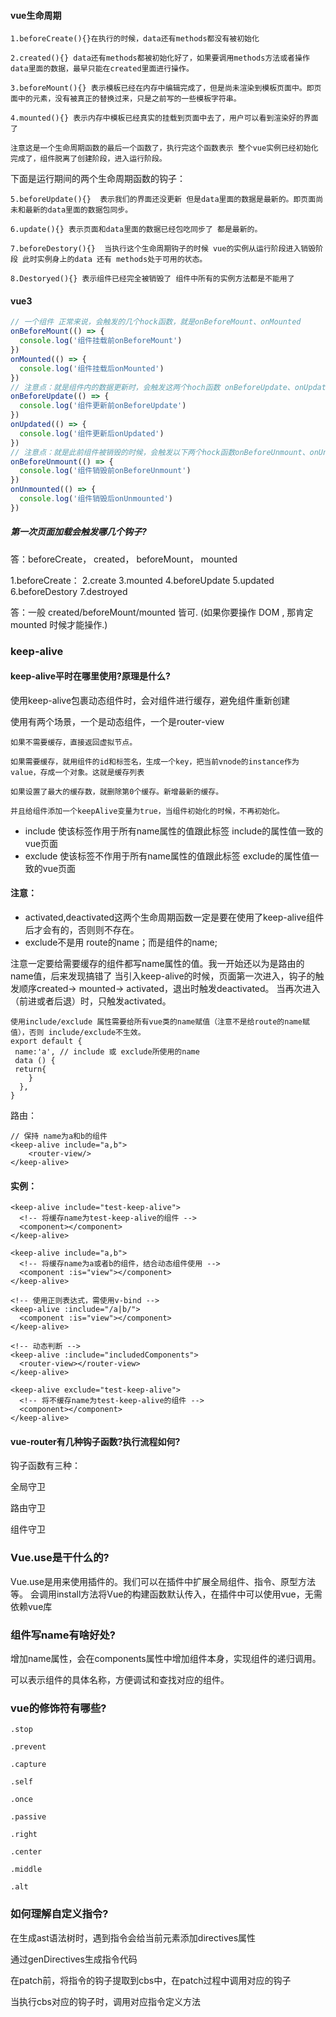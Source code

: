 #### vue生命周期
```
1.beforeCreate(){}在执行的时候，data还有methods都没有被初始化

2.created(){} data还有methods都被初始化好了，如果要调用methods方法或者操作data里面的数据，最早只能在created里面进行操作。

3.beforeMount(){} 表示模板已经在内存中编辑完成了，但是尚未渲染到模板页面中。即页面中的元素，没有被真正的替换过来，只是之前写的一些模板字符串。

4.mounted(){} 表示内存中模板已经真实的挂载到页面中去了，用户可以看到渲染好的界面了

注意这是一个生命周期函数的最后一个函数了，执行完这个函数表示 整个vue实例已经初始化完成了，组件脱离了创建阶段，进入运行阶段。
```

下面是运行期间的两个生命周期函数的钩子：
```
5.beforeUpdate(){}  表示我们的界面还没更新 但是data里面的数据是最新的。即页面尚未和最新的data里面的数据包同步。

6.update(){} 表示页面和data里面的数据已经包吃同步了 都是最新的。

7.beforeDestory(){}  当执行这个生命周期钩子的时候 vue的实例从运行阶段进入销毁阶段 此时实例身上的data 还有 methods处于可用的状态。

8.Destoryed(){} 表示组件已经完全被销毁了 组件中所有的实例方法都是不能用了
```
#### vue3
```javaScript
// 一个组件 正常来说，会触发的几个hock函数，就是onBeforeMount、onMounted
onBeforeMount(() => {
  console.log('组件挂载前onBeforeMount')
})
onMounted(() => {
  console.log('组件挂载后onMounted')
})
// 注意点：就是组件内的数据更新时，会触发这两个hoch函数 onBeforeUpdate、onUpdated
onBeforeUpdate(() => {
  console.log('组件更新前onBeforeUpdate')
})
onUpdated(() => {
  console.log('组件更新后onUpdated')
})
// 注意点：就是此前组件被销毁的时候，会触发以下两个hock函数onBeforeUnmount、onUnmounted
onBeforeUnmount(() => {
  console.log('组件销毁前onBeforeUnmount')
})
onUnmounted(() => {
  console.log('组件销毁后onUnmounted')
})
```

##### 第一次页面加载会触发哪几个钩子?
答：beforeCreate， created， beforeMount， mounted

1.beforeCreate：
2.create
3.mounted
4.beforeUpdate
5.updated
6.beforeDestory
7.destroyed

答：一般 created/beforeMount/mounted 皆可.
(如果你要操作 DOM , 那肯定 mounted 时候才能操作.)


### keep-alive
#### keep-alive平时在哪里使用?原理是什么?
使用keep-alive包裹动态组件时，会对组件进行缓存，避免组件重新创建

使用有两个场景，一个是动态组件，一个是router-view
```
如果不需要缓存，直接返回虚拟节点。

如果需要缓存，就用组件的id和标签名，生成一个key，把当前vnode的instance作为value，存成一个对象。这就是缓存列表

如果设置了最大的缓存数，就删除第0个缓存。新增最新的缓存。

并且给组件添加一个keepAlive变量为true，当组件初始化的时候，不再初始化。
```

- include 使该标签作用于所有name属性的值跟此标签 include的属性值一致的vue页面
- exclude 使该标签不作用于所有name属性的值跟此标签 exclude的属性值一致的vue页面


#### 注意：
- activated,deactivated这两个生命周期函数一定是要在使用了keep-alive组件后才会有的，否则则不存在。
- exclude不是用 route的name；而是组件的name;

注意一定要给需要缓存的组件都写name属性的值。我一开始还以为是路由的name值，后来发现搞错了
当引入keep-alive的时候，页面第一次进入，钩子的触发顺序created-> mounted-> activated，退出时触发deactivated。
当再次进入（前进或者后退）时，只触发activated。
```
使用include/exclude 属性需要给所有vue类的name赋值（注意不是给route的name赋值），否则 include/exclude不生效。
export default {
 name:'a', // include 或 exclude所使用的name
 data () {
 return{
    }
  },
}
```

路由：
```
// 保持 name为a和b的组件
<keep-alive include="a,b">
    <router-view/>
</keep-alive>
```
#### 实例：
```
<keep-alive include="test-keep-alive">
  <!-- 将缓存name为test-keep-alive的组件 -->
  <component></component>
</keep-alive>
 
<keep-alive include="a,b">
  <!-- 将缓存name为a或者b的组件，结合动态组件使用 -->
  <component :is="view"></component>
</keep-alive>
 
<!-- 使用正则表达式，需使用v-bind -->
<keep-alive :include="/a|b/">
  <component :is="view"></component>
</keep-alive>
 
<!-- 动态判断 -->
<keep-alive :include="includedComponents">
  <router-view></router-view>
</keep-alive>
 
<keep-alive exclude="test-keep-alive">
  <!-- 将不缓存name为test-keep-alive的组件 -->
  <component></component>
</keep-alive>
```

#### vue-router有几种钩子函数?执行流程如何?
钩子函数有三种：

全局守卫

路由守卫

组件守卫

### Vue.use是干什么的?
Vue.use是用来使用插件的。我们可以在插件中扩展全局组件、指令、原型方法等。 会调用install方法将Vue的构建函数默认传入，在插件中可以使用vue，无需依赖vue库

### 组件写name有啥好处?
增加name属性，会在components属性中增加组件本身，实现组件的递归调用。

可以表示组件的具体名称，方便调试和查找对应的组件。

### vue的修饰符有哪些?
```
.stop

.prevent

.capture

.self

.once

.passive

.right

.center

.middle

.alt
```
### 如何理解自定义指令?
在生成ast语法树时，遇到指令会给当前元素添加directives属性

通过genDirectives生成指令代码

在patch前，将指令的钩子提取到cbs中，在patch过程中调用对应的钩子

当执行cbs对应的钩子时，调用对应指令定义方法